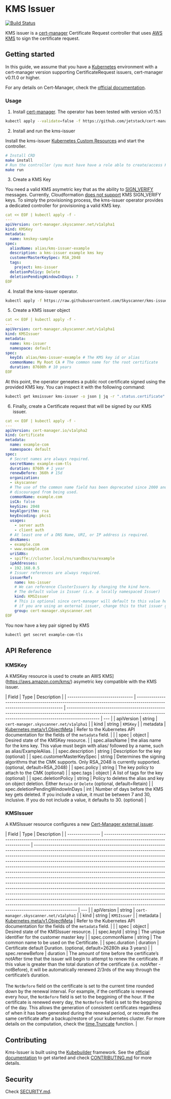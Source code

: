 # KMS Issuer

[![Build Status](https://travis-ci.org/Skyscanner/kms-issuer.svg?branch=main)](https://travis-ci.org/Skyscanner/kms-issuer)

KMS issuer is a [cert-manager](https://cert-manager.io/) Certificate Request controller that uses [AWS KMS](https://aws.amazon.com/kms/) to sign the certificate request.

## Getting started

In this guide, we assume that you have a [Kubernetes](https://kubernetes.io/) environment with a cert-manager version supporting CertificateRequest issuers, cert-manager v0.11.0 or higher.

For any details on Cert-Manager, check the [official documentation](https://cert-manager.io/docs/usage/).

### Usage

1. Install [cert-manager](https://cert-manager.io/docs/installation/). The operator has been tested with version v0.15.1

```bash
kubectl apply --validate=false -f https://github.com/jetstack/cert-manager/releases/download/v0.15.1/cert-manager.yaml
```

2. Install and run the kms-issuer

Install the kms-issuer [Kubernetes Custom Resources](https://kubernetes.io/docs/concepts/extend-kubernetes/api-extension/custom-resources/) and start the controller.

```bash
# Install CRD
make install
# Run the controller (you must have have a role able to create/access KMS keys)
make run
```

3. Create a KMS Key

You need a valid KMS asymetric key that as the ability to [SIGN_VERIFY](https://docs.aws.amazon.com/kms/latest/APIReference/API_Sign.html) messages.
Currently, Cloudformation [does not support](https://github.com/aws-cloudformation/aws-cloudformation-coverage-roadmap/issues/337) KMS SIGN_VERIFY keys.
To simply the provisioning process, the kms-issuer operator provides a dedicated controller for provisioning a valid KMS key.

```yaml
cat << EOF | kubectl apply -f -
---
apiVersion: cert-manager.skyscanner.net/v1alpha1
kind: KMSKey
metadata:
  name: kmskey-sample
spec:
  aliasName: alias/kms-issuer-example
  description: a kms-issuer example kms key
  customerMasterKeySpec: RSA_2048
  tags:
    project: kms-issuer
  deletionPolicy: Delete
  deletionPendingWindowInDays: 7
EOF
```

4. Install the kms-issuer operator.

```bash
kubectl apply -f https://raw.githubusercontent.com/Skyscanner/kms-issuer/main/deploy/kubernetes/kms-issuer.yaml
```

5. Create a KMS issuer object

```yaml
cat << EOF | kubectl apply -f -
---
apiVersion: cert-manager.skyscanner.net/v1alpha1
kind: KMSIssuer
metadata:
  name: kms-issuer
  namespace: default
spec:
  keyId: alias/kms-issuer-example # The KMS key id or alias
  commonName: My Root CA # The common name for the root certificate
  duration: 87600h # 10 years
EOF
```

At this point, the operator geneates a public root certificate signed using the provided KMS key. You can inspect it with the following command:

```bash
kubectl get kmsissuer kms-issuer -o json | jq -r ".status.certificate" |  base64 --decode  | openssl x509 -noout -text
```

6. Finally, create a Certificate request that will be signed by our KMS issuer.

```yaml
cat << EOF | kubectl apply -f -
---
apiVersion: cert-manager.io/v1alpha2
kind: Certificate
metadata:
  name: example-com
  namespace: default
spec:
  # Secret names are always required.
  secretName: example-com-tls
  duration: 8760h # 1 year
  renewBefore: 360h # 15d
  organization:
  - skyscanner
  # The use of the common name field has been deprecated since 2000 and is
  # discouraged from being used.
  commonName: example.com
  isCA: false
  keySize: 2048
  keyAlgorithm: rsa
  keyEncoding: pkcs1
  usages:
    - server auth
    - client auth
  # At least one of a DNS Name, URI, or IP address is required.
  dnsNames:
  - example.com
  - www.example.com
  uriSANs:
  - spiffe://cluster.local/ns/sandbox/sa/example
  ipAddresses:
  - 192.168.0.5
  # Issuer references are always required.
  issuerRef:
    name: kms-issuer
    # We can reference ClusterIssuers by changing the kind here.
    # The default value is Issuer (i.e. a locally namespaced Issuer)
    kind: KMSIssuer
    # This is optional since cert-manager will default to this value however
    # if you are using an external issuer, change this to that issuer group.
    group: cert-manager.skyscanner.net
EOF
```

You now have a key pair signed by KMS

```bash
kubectl get secret example-com-tls
```

## API Reference

### KMSKey

A KMSKey resource is used to create an AWS KMS](https://aws.amazon.com/kms/) asymetric key compatible with the KMS issuer.

| Field                            | Type                                                                                                                     | Description                                                                                                                                                                  |
| -------------------------------- | ------------------------------------------------------------------------------------------------------------------------ | ---------------------------------------------------------------------------------------------------------------------------------------------------------------------------- | --- |
| apiVersion                       | string                                                                                                                   | `cert-manager.skyscanner.net/v1alpha1`                                                                                                                                       |
| kind                             | string                                                                                                                   | `KMSKey`                                                                                                                                                                     |
| metadata                         | [Kubernetes meta/v1.ObjectMeta](https://kubernetes.io/docs/reference/generated/kubernetes-api/v1.19/#objectmeta-v1-meta) | Refer to the Kubernetes API documentation for the fields of the `metadata` field.                                                                                            |     |
| spec                             | object                                                                                                                   | Desired state of the KMSKey resource.                                                                                                                                        |
| spec.aliasName                   | the alias name for the kms key. This value must begin with alias/ followed by a name, such as alias/ExampleAlias.        |
| spec.description                 | string                                                                                                                   | Description for the key (optional)                                                                                                                                           |
| spec.customerMasterKeySpec       | string                                                                                                                   | Determines the signing algorithms that the CMK supports. Only RSA_2048 is currently supported. (optional, default=RSA_2048)                                                  |
| spec.policy                      | string                                                                                                                   | The key policy to attach to the CMK (optional)                                                                                                                               |
| spec.tags                        | object                                                                                                                   | A list of tags for the key (optional)                                                                                                                                        |
| spec.deletionPolicy              | string                                                                                                                   | Policy to deletes the alias and key on object deletion. Either `Retain` or `Delete` (optional, default=Retain)                                                               |
| spec.deletionPendingWindowInDays | int                                                                                                                      | Number of days before the KMS key gets deleted. If you include a value, it must be between 7 and 30, inclusive. If you do not include a value, it defaults to 30. (optional) |

### KMSIssuer

A KMSIssuer resource configures a new [Cert-Manager external issuer](https://cert-manager.io/docs/configuration/external).

| Field            | Type                                                                                                                     | Description                                                                                                                                                                                                                                                                                                                                                                                                                                                                                                                                                                                                                                                                                                                                                                                                                                                                                                                                                                                   |
| ---------------- | ------------------------------------------------------------------------------------------------------------------------ | --------------------------------------------------------------------------------------------------------------------------------------------------------------------------------------------------------------------------------------------------------------------------------------------------------------------------------------------------------------------------------------------------------------------------------------------------------------------------------------------------------------------------------------------------------------------------------------------------------------------------------------------------------------------------------------------------------------------------------------------------------------------------------------------------------------------------------------------------------------------------------------------------------------------------------------------------------------------------------------------- | --- |
| apiVersion       | string                                                                                                                   | `cert-manager.skyscanner.net/v1alpha1`                                                                                                                                                                                                                                                                                                                                                                                                                                                                                                                                                                                                                                                                                                                                                                                                                                                                                                                                                        |
| kind             | string                                                                                                                   | `KMSIssuer`                                                                                                                                                                                                                                                                                                                                                                                                                                                                                                                                                                                                                                                                                                                                                                                                                                                                                                                                                                                   |
| metadata         | [Kubernetes meta/v1.ObjectMeta](https://kubernetes.io/docs/reference/generated/kubernetes-api/v1.19/#objectmeta-v1-meta) | Refer to the Kubernetes API documentation for the fields of the `metadata` field.                                                                                                                                                                                                                                                                                                                                                                                                                                                                                                                                                                                                                                                                                                                                                                                                                                                                                                             |     |
| spec             | object                                                                                                                   | Desired state of the KMSIssuer resource.                                                                                                                                                                                                                                                                                                                                                                                                                                                                                                                                                                                                                                                                                                                                                                                                                                                                                                                                                      |
| spec.keyId       | string                                                                                                                   | The unique identifier for the customer master key                                                                                                                                                                                                                                                                                                                                                                                                                                                                                                                                                                                                                                                                                                                                                                                                                                                                                                                                             |
| spec.commonName  | string                                                                                                                   | The common name to be used on the Certificate.                                                                                                                                                                                                                                                                                                                                                                                                                                                                                                                                                                                                                                                                                                                                                                                                                                                                                                                                                |
| spec.duration    | duration                                                                                                                 | Certificate default Duration. (optional, default=26280h aka 3 years)                                                                                                                                                                                                                                                                                                                                                                                                                                                                                                                                                                                                                                                                                                                                                                                                                                                                                                                          |
| spec.renewBefore | duration                                                                                                                 | The amount of time before the certificate’s notAfter time that the issuer will begin to attempt to renew the certificate. If this value is greater than the total duration of the certificate (i.e. notAfter - notBefore), it will be automatically renewed 2/3rds of the way through the certificate’s duration. <br> <br> The `NotBefore` field on the certificate is set to the current time rounded down by the renewal interval. For example, if the certificate is renewed every hour, the `NotBefore` field is set to the beggining of the hour. If the certificate is renewed every day, the `NotBefore` field is set to the beggining of the day. This allows the generation of consistent certificates regardless of when it has been generated during the renewal period, or recreate the same certificate after a backup/restore of your kubernetes cluster. For more details on the computation, check the [time.Truncate](https://golang.org/pkg/time/#Time.Truncate) function. |

## Contributing

Kms-Issuer is built using the [Kubebuilder](https://book.kubebuilder.io/) framework. See the [official documentation](https://book.kubebuilder.io/quick-start.html) to get started and check [CONTRIBUTING.md](CONTRIBUTING.md) for more details.

## Security

Check [SECURITY.md](SECURITY.md).
